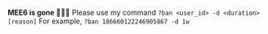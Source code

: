**MEE6 is gone :crab::crab::crab:**
Please use my command `?ban <user_id> -d <duration> [reason]`
For example, `?ban 186660122246905867 -d 1w`